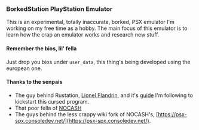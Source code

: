 ### BorkedStation PlayStation Emulator
This is an experimental, totally inaccurate, borked, PSX emulator I'm working on my free time as a hobby. 
The main focus of this emulator is to learn how the crap an emulator works and research new stuff. 

#### Remember the bios, lil' fella
Just drop you bios under `user_data`, this thing's being developed using the european one.

#### Thanks to the senpais
- The guy behind Rustation, [Lionel Flandrin](https://gitlab.com/flio), and it's [guide](https://github.com/simias/psx-guide) I'm following to kickstart this cursed program.
- That poor fella of [NOCASH](https://problemkaputt.de/)
- The guys behind the less crappy wiki fork of NOCASH's, [https://psx-spx.consoledev.net/](https://psx-spx.consoledev.net/).